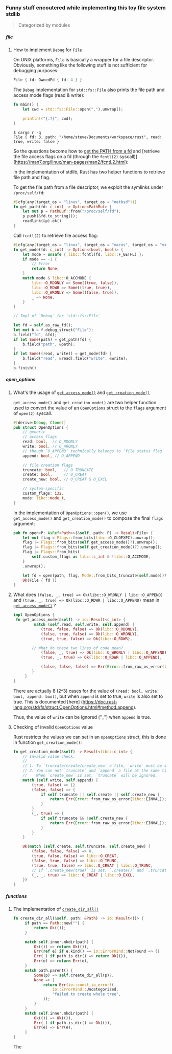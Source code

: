 ### Funny stuff encoutered while implementing this toy file system stdlib

> Categorized by modules

##### file

1. How to implement `Debug` for `File`

   On UNIX platforms, `File` is basically a wrapper for a file descriptor.
   Obviously, something like the following stuff is not sufficient for debugging
   purposes:

   ```rust
   File { fd: OwnedFd { fd: 4 } }
   ```

   The `Debug` implementation for `std::fs::File` also prints the file path and 
   access mode flags (read & write):

   ```rust
   fn main() {
       let cwd = std::fs::File::open(".").unwrap();
   
       println!("{:?}", cwd);
   }
   ```
   ```shell
   $ cargo r -q
   File { fd: 3, path: "/home/steve/Documents/workspace/rust", read: true, write: false }
   ```

   So the questions become how to
   [get the PATH from a fd](https://stackoverflow.com/q/1188757/14092446)
   and [retrieve the file access flags on a fd (through the `fcntl(2)` syscall)]
   (https://man7.org/linux/man-pages/man2/fcntl.2.html):

   In the implementation of stdlib, Rust has two helper functions to retrieve
   file path and flag.
   
   To get the file path from a file descriptor, we exploit the symlinks under 
   `/proc/self/fd`:

   ```rust
   #[cfg(any(target_os = "linux", target_os = "netbsd"))]
   fn get_path(fd: c_int) -> Option<PathBuf> {
       let mut p = PathBuf::from("/proc/self/fd");
       p.push(&fd.to_string());
       readlink(&p).ok()
   }
   ```
   
   Call `fcntl(2)` to retrieve file access flag:

   ```rust
   #[cfg(any(target_os = "linux", target_os = "macos", target_os = "vxworks"))]
   fn get_mode(fd: c_int) -> Option<(bool, bool)> {
       let mode = unsafe { libc::fcntl(fd, libc::F_GETFL) };
       if mode == -1 {
           // Error
       	   return None;
       }
       match mode & libc::O_ACCMODE {
           libc::O_RDONLY => Some((true, false)),
           libc::O_RDWR => Some((true, true)),
           libc::O_WRONLY => Some((false, true)),
           _ => None,
       }
   }
   ```

   ```rust
   // Impl of `Debug` for `std::fs::File`

   let fd = self.as_raw_fd();
   let mut b = f.debug_struct("File");
   b.field("fd", &fd);
   if let Some(path) = get_path(fd) {
       b.field("path", &path);
   }
   if let Some((read, write)) = get_mode(fd) {
       b.field("read", &read).field("write", &write);
   }
   b.finish()
   ```

##### open_options

1. What's the usage of 
   [`get_access_mode()`](https://github.com/rust-lang/rust/blob/bddad597feb997a4e5d2cd174a76c3b07a84e4d6/library/std/src/sys/unix/fs.rs#L918-L927)
   and
   [`get_creation_mode()`](https://github.com/rust-lang/rust/blob/bddad597feb997a4e5d2cd174a76c3b07a84e4d6/library/std/src/sys/unix/fs.rs#L929-L951)

   `get_access_mode()` and `get_creation_mode()` are two helper function used 
   to convert the value of an `OpenOptions` struct to the `flags` argument of `open(2)`
   syscall.

   ```rust
   #[derive(Debug, Clone)]
   pub struct OpenOptions {
       // generic
       // access flags
       read: bool,  // O_RDONLY
       write: bool, // O_WRONLY
       // though `O_APPEND` technically belongs to `file status flag`
       append: bool, // O_APPEND
   
       // file creation flags
       truncate: bool,   // O_TRUNCATE
       create: bool,     // O_CREAT
       create_new: bool, // O_CREAT & O_EXCL
   
       // system-specific
       custom_flags: i32,
       mode: libc::mode_t,
   }
   ```

   In the implementation of `OpenOptions::open()`, we use `get_access_mode()` and
   `get_creation_mode()` to compose the final `flags` argument:

   ```rust
   pub fn open<P: AsRef<Path>>(&self, path: P) -> Result<File> {
       let mut flag = Flags::from_bits(libc::O_CLOEXEC).unwrap();
       flag |= Flags::from_bits(self.get_access_mode()?).unwrap();
       flag |= Flags::from_bits(self.get_creation_mode()?).unwrap();
       flag |= Flags::from_bits(
           self.custom_flags as libc::c_int & !libc::O_ACCMODE,
       )
       .unwrap();

       let fd = open(path, flag, Mode::from_bits_truncate(self.mode))?;
       Ok(File { fd })
   }
   ```

2. What does `(false, _, true) => Ok(libc::O_WRONLY | libc::O_APPEND)`
   and `(true, _, true) => Ok(libc::O_RDWR | libc::O_APPEND)` mean in
   [`get_access_mode()`](https://github.com/rust-lang/rust/blob/bddad597feb997a4e5d2cd174a76c3b07a84e4d6/library/std/src/sys/unix/fs.rs#L918-L927)
   ?

   ```rust
   impl OpenOptions {
 	fn get_access_mode(&self) -> io::Result<c_int> {
            match (self.read, self.write, self.append) {
               (true, false, false) => Ok(libc::O_RDONLY),
               (false, true, false) => Ok(libc::O_WRONLY),
               (true, true, false) => Ok(libc::O_RDWR),

	       // What do these two lines of code mean?
               (false, _, true) => Ok(libc::O_WRONLY | libc::O_APPEND),
               (true, _, true) => Ok(libc::O_RDWR | libc::O_APPEND),

               (false, false, false) => Err(Error::from_raw_os_error(libc::EINVAL)),
           }
        }
   }
   ```

   There are actually 8 (2^3) cases for the value of `(read: bool, write: bool, append: bool)`,
   but when `append` is set to true, `write` is also set to true. This is documented [here]
   (https://doc.rust-lang.org/std/fs/struct.OpenOptions.html#method.append).

   Thus, the value of `write` can be ignored ("_") when `append` is true.

3. Checking of invalid `OpenOptions` value

   Rust restricts the values we can set in an `OpenOptions` struct, this is done
   in function `get_creation_mode()`:

   ```rust
   fn get_creation_mode(&self) -> Result<libc::c_int> {
       // Invalid value check.
       //
       // 1. To `truncate/create/create_new` a file, `write` must be set.
       // 2. You can not `truncate` and `append` a file at the same time.
       //    When `create_new` is set, `truncate` will be ignored.
       match (self.write, self.append) {
           (true, false) => {}
           (false, false) => {
               if self.truncate || self.create || self.create_new {
                   return Err(Error::from_raw_os_error(libc::EINVAL));
               }
           }
           (_, true) => {
               if self.truncate && !self.create_new {
                   return Err(Error::from_raw_os_error(libc::EINVAL));
               }
           }
       }

       Ok(match (self.create, self.truncate, self.create_new) {
           (false, false, false) => 0,
           (true, false, false) => libc::O_CREAT,
           (false, true, false) => libc::O_TRUNC,
           (true, true, false) => libc::O_CREAT | libc::O_TRUNC,
           // If `.create_new(true)` is set, `.create()` and `.truncate()` are ignored.
           (_, _, true) => libc::O_CREAT | libc::O_EXCL,
       })
   }
   ```

##### functions

1. The implementation of
   [`create_dir_all()`](https://github.com/rust-lang/rust/blob/b9341bfdb1dec09b49b1e7d01d7c4db0e2436737/library/std/src/fs.rs#L2455)

   ```rust
   fn create_dir_all(&self, path: &Path) -> io::Result<()> {
        if path == Path::new("") {
            return Ok(());
        }

        match self.inner.mkdir(path) {
            Ok(()) => return Ok(()),
            Err(ref e) if e.kind() == io::ErrorKind::NotFound => {}
            Err(_) if path.is_dir() => return Ok(()),
            Err(e) => return Err(e),
        }
        match path.parent() {
            Some(p) => self.create_dir_all(p)?,
            None => {
                return Err(io::const_io_error!(
                    io::ErrorKind::Uncategorized,
                    "failed to create whole tree",
                ));
            }
        }
        match self.inner.mkdir(path) {
            Ok(()) => Ok(()),
            Err(_) if path.is_dir() => Ok(()),
            Err(e) => Err(e),
        }
   }
   ```
   
   The

